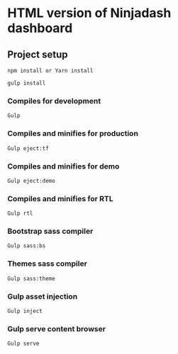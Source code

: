 # HTML version of Ninjadash dashboard
## Project setup
```
npm install or Yarn install
```
```
gulp install
```

### Compiles for development
```
Gulp
```

### Compiles and minifies for production
```
Gulp eject:tf
```

### Compiles and minifies for demo
```
Gulp eject:demo
```

### Compiles and minifies for RTL
```
Gulp rtl
```
### Bootstrap sass compiler
```
Gulp sass:bs
```

### Themes sass compiler
```
Gulp sass:theme
```

### Gulp asset injection
```
Gulp inject
```

### Gulp serve content browser
```
Gulp serve
```
